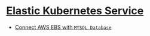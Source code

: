 # [Elastic Kubernetes Service](https://drive.google.com/drive/u/0/folders/1oANhFYNPx0rxuqL2NlUNRgEmvCTq1whp)
- [Connect AWS EBS with `MYSQL Database`](ebs_mysql_db/README.md)
